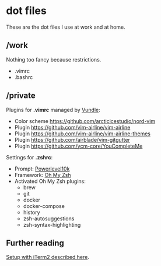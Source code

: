 # dot files

These are the dot files I use at work and at home.

## /work

Nothing too fancy because restrictions.

- .vimrc
- .bashrc

## /private

Plugins for **.vimrc** managed by [Vundle](https://github.com/VundleVim/Vundle.vim):

- Color scheme <https://github.com/arcticicestudio/nord-vim>
- Plugin <https://github.com/vim-airline/vim-airline>
- Plugin <https://github.com/vim-airline/vim-airline-themes>
- Plugin <https://github.com/airblade/vim-gitgutter>
- Plugin <https://github.com/ycm-core/YouCompleteMe>

Settings for **.zshrc**:

- Prompt: [Powerlevel10k](https://github.com/romkatv/powerlevel10k)
- Framework: [Oh My Zsh](https://github.com/ohmyzsh/ohmyzsh)
- Activated Oh My Zsh plugins:
  - brew
  - git
  - docker
  - docker-compose
  - history
  - zsh-autosuggestions
  - zsh-syntax-highlighting

## Further reading

[Setup with iTerm2 described here](https://ahjadann.github.io/posts/2020/07/terminal-overhaul/).
